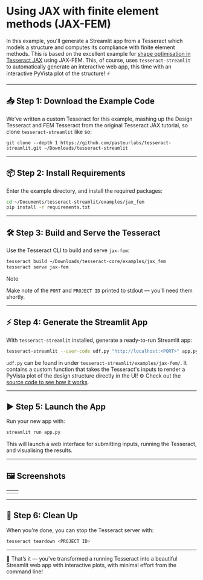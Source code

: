 # Using JAX with finite element methods (JAX-FEM)

In this example, you'll generate a Streamlit app from a Tesseract which models a structure and computes its compliance with finite element methods.
This is based on the excellent example for [shape optimisation in Tesseract JAX](https://docs.pasteurlabs.ai/projects/tesseract-jax/latest/examples/fem-shapeopt/demo.html) using JAX-FEM.
This, of course, uses `tesseract-streamlit` to automatically generate an interactive web app, this time with an interactive PyVista plot of the structure! ⚡

---

## 📥 Step 1: Download the Example Code

We've written a custom Tesseract for this example, mashing up the Design Tesseract and FEM Tesseract from the original Tesseract JAX tutorial, so clone `tesseract-streamlit` like so:

```shell
git clone --depth 1 https://github.com/pasteurlabs/tesseract-streamlit.git ~/Downloads/tesseract-streamlit
```

---

## 📦 Step 2: Install Requirements

Enter the example directory, and install the required packages:

```bash
cd ~/Documents/tesseract-streamlit/examples/jax_fem
pip install -r requirements.txt
```

---

## 🛠️ Step 3: Build and Serve the Tesseract

Use the Tesseract CLI to build and serve `jax-fem`:

```bash
tesseract build ~/Downloads/tesseract-core/examples/jax_fem
tesseract serve jax-fem
```

> [!NOTE]
> Make note of the `PORT` and `PROJECT ID` printed to stdout — you'll need them shortly.

---

## ⚡ Step 4: Generate the Streamlit App

With `tesseract-streamlit` installed, generate a ready-to-run Streamlit app:

```bash
tesseract-streamlit --user-code udf.py "http://localhost:<PORT>" app.py
```

`udf.py` can be found in under `tesseract-streamlit/examples/jax-fem/`.
It contains a custom function that takes the Tesseract's inputs to render a PyVista plot of the design structure directly in the UI! ⚙️
Check out the [source code to see how it works](https://github.com/pasteurlabs/tesseract-streamlit/examples/jax_fem/udf.py).

---

## ▶️ Step 5: Launch the App

Run your new app with:

```bash
streamlit run app.py
```

This will launch a web interface for submitting inputs, running the Tesseract, and visualising the results.

---

## 🖼️ Screenshots


|     |     |
| --- | --- |
|     |     |

---

## 🧹 Step 6: Clean Up

When you're done, you can stop the Tesseract server with:

```bash
tesseract teardown <PROJECT ID>
```

---

🎉 That’s it — you've transformed a running Tesseract into a beautiful Streamlit web app with interactive plots, with minimal effort from the command line!
